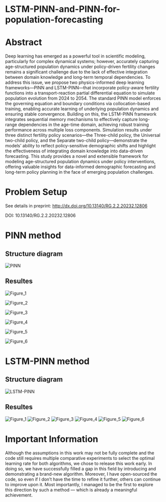 # LSTM-PINN-and-PINN-for-population-forecasting
# Abstract
Deep learning has emerged as a powerful tool in scientific modeling, particularly for complex dynamical systems; however, accurately capturing age-structured population dynamics under policy-driven fertility changes remains a significant challenge due to the lack of effective integration between domain knowledge and long-term temporal dependencies. To address this issue, we propose two physics-informed deep learning frameworks—PINN and LSTM-PINN—that incorporate policy-aware fertility functions into a transport-reaction partial differential equation to simulate population evolution from 2024 to 2054. The standard PINN model enforces the governing equation and boundary conditions via collocation-based training, enabling accurate learning of underlying population dynamics and ensuring stable convergence. Building on this, the LSTM-PINN framework integrates sequential memory mechanisms to effectively capture long-range dependencies in the age-time domain, achieving robust training performance across multiple loss components. Simulation results under three distinct fertility policy scenarios—the Three-child policy, the Universal two-child policy, and the Separate two-child policy—demonstrate the models’ ability to reflect policy-sensitive demographic shifts and highlight the effectiveness of integrating domain knowledge into data-driven forecasting. This study provides a novel and extensible framework for modeling age-structured population dynamics under policy interventions, offering valuable insights for data-informed demographic forecasting and long-term policy planning in the face of emerging population challenges.
# Problem Setup
See details in preprint: http://dx.doi.org/10.13140/RG.2.2.20232.12806

DOI: 10.13140/RG.2.2.20232.12806
# PINN method
## Structure diagram
![PINN](https://github.com/user-attachments/assets/18e0c674-ff0a-46d5-861e-622836d03dc8)
## Resultes
![Figure_1](https://github.com/user-attachments/assets/59cd2bc3-1927-404f-852c-da089524e905)

![Figure_2](https://github.com/user-attachments/assets/5920d088-d9e8-488b-8d29-33408b72b7b4)

![Figure_3](https://github.com/user-attachments/assets/7eb47ac4-325b-4275-b979-737a778f2290)

![Figure_4](https://github.com/user-attachments/assets/354f2a2b-62f8-49b1-b133-e87faf4daa32)

![Figure_5](https://github.com/user-attachments/assets/571c53b9-d1d6-4286-b418-c7e77f9f3805)

![Figure_6](https://github.com/user-attachments/assets/45241146-110e-4d61-b3ae-1faedb15d9a8)
# LSTM-PINN method
## Structure diagram
![LSTM-PINN](https://github.com/user-attachments/assets/1b95c314-1e4f-477a-8145-ea689d8b83b6)
## Resultes
![Figure_1](https://github.com/user-attachments/assets/d93a9096-08b8-432f-b5b5-a43dd7fad22b)
![Figure_2](https://github.com/user-attachments/assets/d2e929d9-cc51-40d5-be59-71ebf4d62934)
![Figure_3](https://github.com/user-attachments/assets/cba9e5f2-46c9-4dd2-bdba-b4ea29dfdc16)
![Figure_4](https://github.com/user-attachments/assets/ef85185e-f425-4154-9d6c-35368306aa46)
![Figure_5](https://github.com/user-attachments/assets/408fbbfa-16b1-475c-a182-21c99eb5ffe5)
![Figure_6](https://github.com/user-attachments/assets/619c8e9b-4459-4bcb-a0ca-0ad5cd9e1777)
# Important Information
Although the assumptions in this work may not be fully complete and the code still requires multiple comparative experiments to select the optimal learning rate for both algorithms, we chose to release this work early. In doing so, we have successfully filled a gap in this field by introducing and demonstrating a brand-new algorithm. Moreover, I have open-sourced the code, so even if I don’t have the time to refine it further, others can continue to improve upon it. Most importantly, I managed to be the first to explore this direction by such a method — which is already a meaningful achievement.

